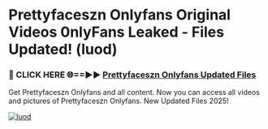 # Prettyfaceszn Onlyfans Original Videos 0nlyFans Leaked - Files Updated! (luod)

<h3>🔴 CLICK HERE 🌐==►► <a href="https://tinyurl.com/ehrbuxhb" rel="nofollow">Prettyfaceszn Onlyfans Updated Files</a></h3>

Get Prettyfaceszn Onlyfans and all content. Now you can access all videos and pictures of Prettyfaceszn Onlyfans. New Updated Files 2025!

[![luod](https://i.imgur.com/lVYEuWS.gif)](https://tinyurl.com/ehrbuxhb)
